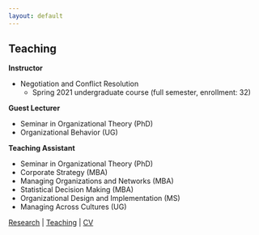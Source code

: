 ```yaml
---
layout: default
---
```


## Teaching

**Instructor**

* Negotiation and Conflict Resolution
   * Spring 2021 undergraduate course (full semester, enrollment: 32) 

**Guest Lecturer**
* Seminar in Organizational Theory (PhD)
* Organizational Behavior (UG)

**Teaching Assistant**

* Seminar in Organizational Theory (PhD)
* Corporate Strategy (MBA)
* Managing Organizations and Networks (MBA)
* Statistical Decision Making (MBA)
* Organizational Design and Implementation (MS)
* Managing Across Cultures (UG)

[Research](./research.html) | [Teaching](./teaching.html) | [CV](./CV.html)  
